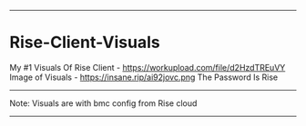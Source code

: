 ---------------------------------------------------------------------------------------------------------------------------------------------------------------------------------------------------------------------------------------------------------------------

# Rise-Client-Visuals 


My #1 Visuals Of Rise Client - https://workupload.com/file/d2HzdTREuVY
Image of Visuals - https://insane.rip/ai92jovc.png
The Password Is Rise




---------------------------------------------------------------------------------------------------------------------------------------------------------------------------------------------------------------------------------------------------------------------


Note: Visuals are with bmc config from Rise cloud


---------------------------------------------------------------------------------------------------------------------------------------------------------------------------------------------------------------------------------------------------------------------
